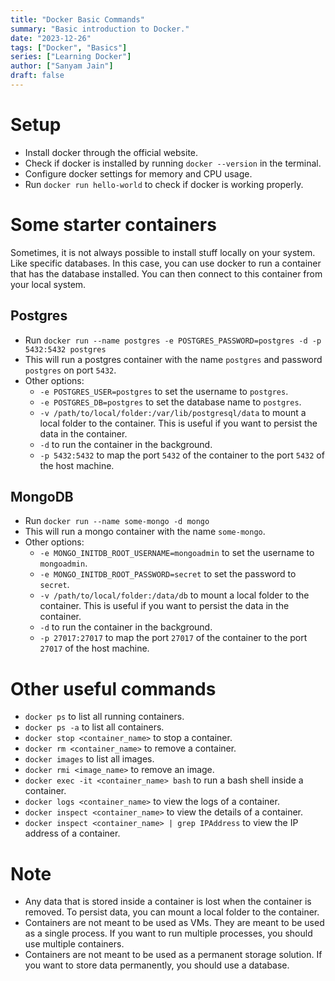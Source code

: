 ```yaml
---
title: "Docker Basic Commands"
summary: "Basic introduction to Docker."
date: "2023-12-26"
tags: ["Docker", "Basics"]
series: ["Learning Docker"]
author: ["Sanyam Jain"]
draft: false
---
```


# Setup
- Install docker through the official website.
- Check if docker is installed by running `docker --version` in the terminal.
- Configure docker settings for memory and CPU usage.
- Run `docker run hello-world` to check if docker is working properly.

# Some starter containers
Sometimes, it is not always possible to install stuff locally on your system. Like specific databases. In this case, you can use docker to run a container that has the database installed. You can then connect to this container from your local system.
## Postgres
- Run `docker run --name postgres -e POSTGRES_PASSWORD=postgres -d -p 5432:5432 postgres`
- This will run a postgres container with the name `postgres` and password `postgres` on port `5432`.
- Other options:
    - `-e POSTGRES_USER=postgres` to set the username to `postgres`.
    - `-e POSTGRES_DB=postgres` to set the database name to `postgres`.
    - `-v /path/to/local/folder:/var/lib/postgresql/data` to mount a local folder to the container. This is useful if you want to persist the data in the container.
    - `-d` to run the container in the background.
    - `-p 5432:5432` to map the port `5432` of the container to the port `5432` of the host machine.

## MongoDB
- Run `docker run --name some-mongo -d mongo`
- This will run a mongo container with the name `some-mongo`.
- Other options:
    - `-e MONGO_INITDB_ROOT_USERNAME=mongoadmin` to set the username to `mongoadmin`.
    - `-e MONGO_INITDB_ROOT_PASSWORD=secret` to set the password to `secret`.
    - `-v /path/to/local/folder:/data/db` to mount a local folder to the container. This is useful if you want to persist the data in the container.
    - `-d` to run the container in the background.
    - `-p 27017:27017` to map the port `27017` of the container to the port `27017` of the host machine.

# Other useful commands
- `docker ps` to list all running containers.
- `docker ps -a` to list all containers.
- `docker stop <container_name>` to stop a container.
- `docker rm <container_name>` to remove a container.
- `docker images` to list all images.
- `docker rmi <image_name>` to remove an image.
- `docker exec -it <container_name> bash` to run a bash shell inside a container.
- `docker logs <container_name>` to view the logs of a container.
- `docker inspect <container_name>` to view the details of a container.
- `docker inspect <container_name> | grep IPAddress` to view the IP address of a container.

# Note
- Any data that is stored inside a container is lost when the container is removed. To persist data, you can mount a local folder to the container.
- Containers are not meant to be used as VMs. They are meant to be used as a single process. If you want to run multiple processes, you should use multiple containers.
- Containers are not meant to be used as a permanent storage solution. If you want to store data permanently, you should use a database.